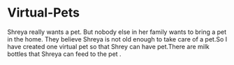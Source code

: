 # Virtual-Pets
Shreya really wants a pet. But nobody else in her family wants to bring a pet in the home. They believe Shreya is not old enough to take care of a pet.So I have created one virtual pet so that Shrey can have pet.There are milk bottles that Shreya can feed to the pet . 
